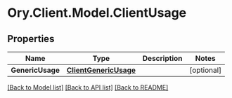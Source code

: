 # Ory.Client.Model.ClientUsage

## Properties

Name | Type | Description | Notes
------------ | ------------- | ------------- | -------------
**GenericUsage** | [**ClientGenericUsage**](ClientGenericUsage.md) |  | [optional] 

[[Back to Model list]](../README.md#documentation-for-models) [[Back to API list]](../README.md#documentation-for-api-endpoints) [[Back to README]](../README.md)

